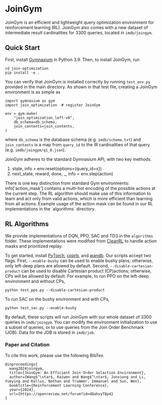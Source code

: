 # JoinGym

JoinGym is an efficient and lightweight query optimization environment for reinforcement learning (RL). JoinGym also comes with a new dataset of intermediate result cardinalities for $3300$ queries, located in `imdb/joingym`.

## Quick Start
First, install [Gymnasium](https://gymnasium.farama.org/) in Python 3.9.
Then, to install JoinGym, run
```
cd join-optimization
pip install -e .
```

You can verify that JoinGym is installed correctly by running `test_env.py` provided in the main directory.
As shown in that test file, creating a JoinGym environment is as simple as
```
import gymnasium as gym
import join_optimization  # register JoinGym

env = gym.make(
    "join_optimization_left-v0",
    db_schema=db_schema,
    join_contents=join_contents,
)
```
where `db_schema` is the database schema (e.g. `imdb/schema.txt`) and `join_contents` is a map from `query_id` to the IR cardinalities of that query (e.g. `imdb/joingym/q1_0.json`).

JoinGym adheres to the standard Gymnasium API, with two key methods.
<ol>
  <li>
  state, info = env.reset(options={query_id=x})
  </li>
  <li>
  next_state, reward, done, _, info = env.step(action)
  </li>
</ol>
There is one key distinction from standard Gym environments: info['action_mask'] contains a multi-hot encoding of the possible actions at the current step. The RL algorithm should make use of this information to learn and act only from valid actions, which is more efficient than learning from all actions.
Example usage of the action mask can be found in our RL implementations in the `algorithms` directory.


## RL Algorithms

We provide implementations of DQN, PPO, SAC and TD3 in the `algorithms` folder. These implementations were modified from [CleanRL](https://github.com/vwxyzjn/cleanrl) to handle action masks and prioritized replay.

To get started, install
[PyTorch](https://pytorch.org/), [cpprb](https://ymd_h.gitlab.io/cpprb/api/), and [wandb](https://docs.wandb.ai/quickstart).
Our scripts accept two flags.
First, `--enable-bushy` can be used to enable bushy plans; otherwise, only left-deep plans are allowed by default. Second, `--disable-cartesian-product` can be used to disable Cartesian product (CP)actions; otherwise, CPs will be allowed by default.
For example, to run PPO on the left-deep environment and without CPs,
```
python test_ppo.py --disable-cartesian-product
```
To run SAC on the bushy environment and with CPs,
```
python test_sac.py --enable-bushy
```
By default, these scripts will run JoinGym with our whole dataset of $3300$ queries in `imdb/joingym`. You can modify the environment initialization to use a subset of queries, or to use queries from the Join Order Benchmark (JOB). Data for the JOB is stored in `imdb/job`.


### Paper and Citation
To cite this work, please use the following BibTex.
<!-- <br>
Wang*, K., Wang*, J., Li, Y., Kallus, N., Trummer, I., & Sun, W. (2023). JoinGym: An Efficient Query Optimization Environment for Reinforcement Learning. arXiv preprint arXiv:2307.11704. -->
```
@inproceedings{
  wang2024joingym,
  title={JoinGym: An Efficient Join Order Selection Environment},
  author={Wang$^\star$, Kaiwen and Wang$^\star$, Junxiong and Li, Yueying and Kallus, Nathan and Trummer, Immanuel and Sun, Wen},
  booktitle={Reinforcement Learning Conference},
  year={2024},
  url={https://openreview.net/forum?id=dQahvyT8p4}
}
```